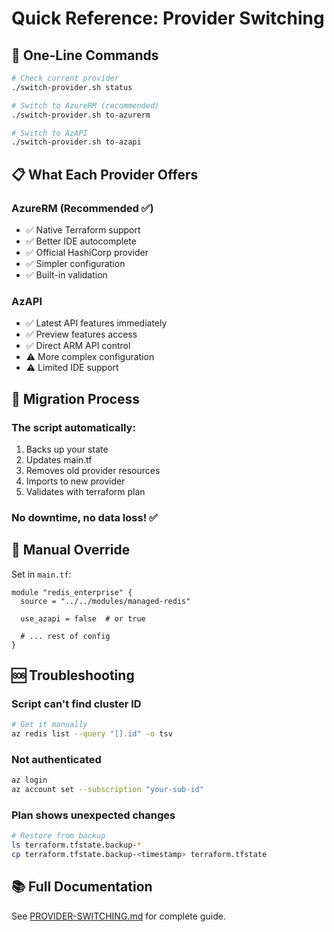 # Quick Reference: Provider Switching

## 🚀 One-Line Commands

```bash
# Check current provider
./switch-provider.sh status

# Switch to AzureRM (recommended)
./switch-provider.sh to-azurerm

# Switch to AzAPI
./switch-provider.sh to-azapi
```

## 📋 What Each Provider Offers

### AzureRM (Recommended ✅)
- ✅ Native Terraform support
- ✅ Better IDE autocomplete
- ✅ Official HashiCorp provider
- ✅ Simpler configuration
- ✅ Built-in validation

### AzAPI
- ✅ Latest API features immediately
- ✅ Preview features access
- ✅ Direct ARM API control
- ⚠️  More complex configuration
- ⚠️  Limited IDE support

## 🔄 Migration Process

### The script automatically:
1. Backs up your state
2. Updates main.tf
3. Removes old provider resources
4. Imports to new provider
5. Validates with terraform plan

### No downtime, no data loss! ✅

## 📝 Manual Override

Set in `main.tf`:
```hcl
module "redis_enterprise" {
  source = "../../modules/managed-redis"
  
  use_azapi = false  # or true
  
  # ... rest of config
}
```

## 🆘 Troubleshooting

### Script can't find cluster ID
```bash
# Get it manually
az redis list --query "[].id" -o tsv
```

### Not authenticated
```bash
az login
az account set --subscription "your-sub-id"
```

### Plan shows unexpected changes
```bash
# Restore from backup
ls terraform.tfstate.backup-*
cp terraform.tfstate.backup-<timestamp> terraform.tfstate
```

## 📚 Full Documentation

See [PROVIDER-SWITCHING.md](./PROVIDER-SWITCHING.md) for complete guide.
